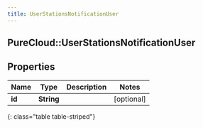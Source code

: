 ```yaml
---
title: UserStationsNotificationUser
---
```

## PureCloud::UserStationsNotificationUser

## Properties

|Name | Type | Description | Notes|
|------------ | ------------- | ------------- | -------------|
| **id** | **String** |  | [optional] |
{: class="table table-striped"}


